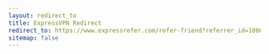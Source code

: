 ```yaml
---
layout: redirect_to
title: ExpressVPN Redirect
redirect_to: https://www.expressrefer.com/refer-friend?referrer_id=10865282&utm_campaign=referrals&utm_medium=copy_link&utm_source=referral_dashboard
sitemap: false
---
```

